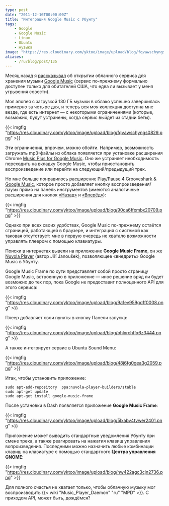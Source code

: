 ```yaml
---
type: post
date: "2011-12-16T00:00:00Z"
title: "Интеграция Google Music с Убунту"
tags:
    - Google
    - Google Music
    - Linux
    - Ubuntu
    - музыка
image: "https://res.cloudinary.com/yktoo/image/upload/blog/fqvawschyngs0829.png"
aliases:
    - /ru/blog/post/135
---
```


Месяц назад я [рассказывал](0126) об открытии облачного сервиса для хранения музыки [Google Music](http://music.google.com/) (сервис по-прежнему формально доступен только для обитателей США, что едва ли вызывает у меня угрызения совести).

Моя эпопея с загрузкой 130 ГБ музыки в облако успешно завершилась примерно за четыре дня, и теперь вся моя коллекция доступна мне везде, где есть интернет — с некоторыми ограничениями (которые, возможно, будут устранены, когда сервис выйдет из стадии беты).

{{< imgfig "https://res.cloudinary.com/yktoo/image/upload/blog/fqvawschyngs0829.png" >}}

<!--more-->

Эти ограничения, впрочем, можно обойти. Например, возможность загружать mp3-файлы из облака появляется при установке расширения Chrome [Music Plus for Google Music](http://chrome.google.com/webstore/detail/ipfnecmlncaiipncipkgijboddcdmego). Оно же устраняет необходимость переходить на вкладку Google Music, чтобы приостановить воспроизведение или перейти на следующий/предыдущий трек.

Но мне больше понравилось расширение [Play/Pause 4 Grooveshark & Google Music](http://chrome.google.com/webstore/detail/ocimhajpehjmepnegklahceceebnened), которое просто добавляет кнопку воспроизведения/паузы прямо на панель инструментов (имеются аналогичные расширения для кнопок [«Назад»](http://chrome.google.com/webstore/detail/iklcgmiodfcphjidljmbbblgbicapmhf) и [«Вперёд»](http://chrome.google.com/webstore/detail/niblnbcmjmbbadnkhjecmfgnlhafkhja)):

{{< imgfig "https://res.cloudinary.com/yktoo/image/upload/blog/90ca6ffxmbx20709.png" >}}

Однако при всех своих удобствах, Google Music по-прежнему остаётся страницей, работающей в браузере, и интеграция с системой как таковая отсутствует: мне в первую очередь не хватало возможности управлять плеером с помощью клавиатуры.

Поиски в интернетах вывели на приложение **Google Music Frame**, он же [Nuvola Player](http://launchpad.net/nuvola-player) (автор Jiří Janoušek), позволяющее «внедрить» Google Music в Убунту.

Google Music Frame по сути представляет собой просто страницу Google Music, встроенную в приложение — иное решение вряд ли будет возможно до тех пор, пока Google не предоставит полноценного API для этого сервиса:

{{< imgfig "https://res.cloudinary.com/yktoo/image/upload/blog/9a1ev959go1f0008.png" >}}

Плеер добавляет свои пункты в кнопку Панели запуска:

{{< imgfig "https://res.cloudinary.com/yktoo/image/upload/blog/bhlxrchffx6z3444.png" >}}

А также интегрирует сервис в Ubuntu Sound Menu:

{{< imgfig "https://res.cloudinary.com/yktoo/image/upload/blog/48j6fg0gea3g2059.png" >}}

Итак, чтобы установить приложение:

    sudo apt-add-repository  ppa:nuvola-player-builders/stable
    sudo apt-get update
    sudo apt-get install google-music-frame

После установки в Dash появляется приложение **Google Music Frame**:

{{< imgfig "https://res.cloudinary.com/yktoo/image/upload/blog/5lxabv4tvwer2401.png" >}}

Приложение может выводить стандартные уведомления Убунту при смене трека, а также реагировать на нажатия клавиш управления вопроизведения. Последними можно назначить любые комбинации клавиш на клавиатуре с помощью стандартного **Центра управления GNOME**:

{{< imgfig "https://res.cloudinary.com/yktoo/image/upload/blog/hw422agc3cjn2736.png" >}}

Для полного счастья не хватает только, чтобы облачную музыку мог воспроизводить {{< wiki "Music_Player_Daemon" "ru" "MPD" >}}. С приходом API, может быть, дождёмся?
